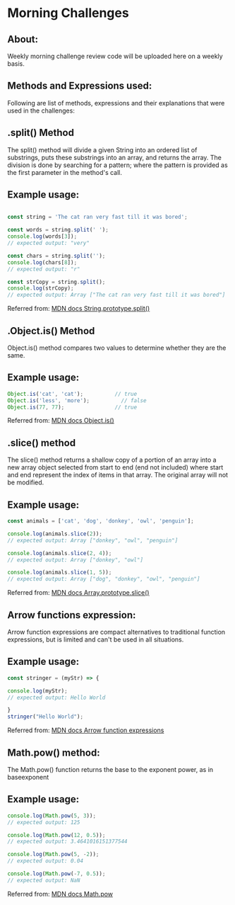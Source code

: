 # Morning Challenges


## About:
Weekly morning challenge review code will be uploaded here on a weekly basis.

## Methods and Expressions used:
Following are list of methods, expressions and their explanations that were used in the challenges:

## .split() Method
The split() method will divide a given String into an ordered list of substrings, puts these substrings into an array, and returns the array.  The division is done by searching for a pattern; where the pattern is provided as the first parameter in the method's call.  

## Example usage:

```js

const string = 'The cat ran very fast till it was bored';

const words = string.split(' ');
console.log(words[3]);
// expected output: "very"

const chars = string.split('');
console.log(chars[8]);
// expected output: "r"

const strCopy = string.split();
console.log(strCopy);
// expected output: Array ["The cat ran very fast till it was bored"]

```
Referred from: [MDN docs String.prototype.split()](https://developer.mozilla.org/en-US/docs/Web/JavaScript/Reference/Global_Objects/String/split)

## .Object.is() Method
Object.is() method compares two values to determine whether they are the same.

## Example usage:
```js
Object.is('cat', 'cat');          // true
Object.is('less', 'more');          // false
Object.is(77, 77);                // true
```
Referred from: [MDN docs Object.is()](https://developer.mozilla.org/en-US/docs/Web/JavaScript/Reference/Global_Objects/Object/is)

## .slice() method
The slice() method returns a shallow copy of a portion of an array into a new array object selected from start to end (end not included) where start and end represent the index of items in that array. The original array will not be modified.

## Example usage:
```js
const animals = ['cat', 'dog', 'donkey', 'owl', 'penguin'];

console.log(animals.slice(2));
// expected output: Array ["donkey", "owl", "penguin"]

console.log(animals.slice(2, 4));
// expected output: Array ["donkey", "owl"]

console.log(animals.slice(1, 5));
// expected output: Array ["dog", "donkey", "owl", "penguin"]
```
Referred from: [MDN docs Array.prototype.slice()](https://developer.mozilla.org/en-US/docs/Web/JavaScript/Reference/Global_Objects/Array/slice)

## Arrow functions expression:
Arrow function expressions are compact alternatives to traditional function expressions, but is limited and can't be used in all situations.

## Example usage:
```js
const stringer = (myStr) => {

console.log(myStr); 
// expected output: Hello World

}
stringer("Hello World");
```
Referred from: [MDN docs Arrow function expressions](https://developer.mozilla.org/en-US/docs/Web/JavaScript/Reference/Functions/Arrow_functions)

## Math.pow() method:
The Math.pow() function returns the base to the exponent power, as in baseexponent

## Example usage:
```js
console.log(Math.pow(5, 3));
// expected output: 125

console.log(Math.pow(12, 0.5));
// expected output: 3.4641016151377544

console.log(Math.pow(5, -2));
// expected output: 0.04

console.log(Math.pow(-7, 0.5));
// expected output: NaN

```
Referred from: [MDN docs Math.pow](https://developer.mozilla.org/en-US/docs/Web/JavaScript/Reference/Global_Objects/Math/pow)
